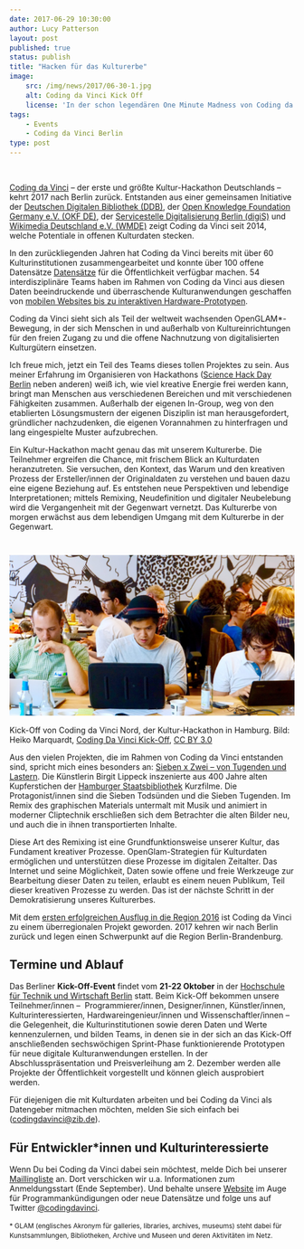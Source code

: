```yaml
---
date: 2017-06-29 10:30:00
author: Lucy Patterson
layout: post
published: true
status: publish
title: "Hacken für das Kulturerbe"
image:
    src: /img/news/2017/06-30-1.jpg
    alt: Coding da Vinci Kick Off
    license: 'In der schon legendären One Minute Madness von Coding da Vinci machen die Kultur- und Gedächtnisinstitutionen Reklame für ihre Datenpräsentation im Anschluss.  Bild: <a href="https://www.flickr.com/people/99896278@N06">Open Knowledge Foundation Deutschland</a>, <a href="https://commons.wikimedia.org/wiki/File:Coding_da_Vinci_Nord_2016_-_Kick-Off_in_Hamburg_%2832760433212%29.jpg">Coding da Vinci Nord 2016 - Kick-Off in Hamburg (32760433212)</a>, <a href="https://creativecommons.org/licenses/by/2.0/legalcode">CC BY 2.0</a>'
tags:
    - Events
    - Coding da Vinci Berlin
type: post
---
```

 
<p><a href="https://codingdavinci.de">Coding da Vinci</a> – der erste und größte Kultur-Hackathon Deutschlands – kehrt 2017 nach Berlin zurück. Entstanden aus einer gemeinsamen Initiative der <a href="https://www.deutsche-digitale-bibliothek.de/">Deutschen Digitalen Bibliothek (DDB)</a>, der <a href="http://okfn.de/">Open Knowledge Foundation Germany e.V. (OKF DE)</a>, der <a href="http://www.servicestelle-digitalisierung.de">Servicestelle Digitalisierung Berlin (digiS)</a> und <a href="https://www.wikimedia.de/">Wikimedia Deutschland e.V. (WMDE)</a> zeigt Coding da Vinci seit 2014, welche Potentiale in offenen Kulturdaten stecken.</p>

<p>In den zurückliegenden Jahren hat Coding da Vinci bereits mit über 60 Kulturinstitutionen zusammengearbeitet und konnte über 100 offene Datensätze <a href="https://codingdavinci.de/daten/">Datensätze</a> für die Öffentlichkeit verfügbar machen. 54 interdisziplinäre Teams haben im Rahmen von Coding da Vinci aus diesen Daten beeindruckende und überraschende Kulturanwendungen geschaffen von <a href="https://codingdavinci.de/projekte/">mobilen Websites bis zu interaktiven Hardware-Prototypen</a>.</p>
<p>Coding da Vinci sieht sich als Teil der weltweit wachsenden OpenGLAM*-Bewegung, in der sich Menschen in und außerhalb von Kultureinrichtungen für den freien Zugang zu und die offene Nachnutzung von digitalisierten Kulturgütern einsetzen.</p>

<p>Ich freue mich, jetzt ein Teil des Teams dieses tollen Projektes zu sein. Aus meiner Erfahrung im Organisieren von Hackathons (<a href="http://berlin.sciencehackday.org/">Science Hack Day Berlin</a> neben anderen) weiß ich, wie viel kreative Energie frei werden kann, bringt man Menschen aus verschiedenen Bereichen und mit verschiedenen Fähigkeiten zusammen. Außerhalb der eigenen In-Group, weg von den etablierten Lösungsmustern der eigenen Disziplin ist man herausgefordert, gründlicher nachzudenken, die eigenen Vorannahmen zu hinterfragen und lang eingespielte Muster aufzubrechen.</p>
<p>Ein Kultur-Hackathon macht genau das mit unserem Kulturerbe. Die Teilnehmer ergreifen die Chance, mit frischem Blick an Kulturdaten heranzutreten. Sie versuchen, den Kontext, das Warum und den kreativen Prozess der Ersteller/innen der Originaldaten zu verstehen und bauen dazu eine eigene Beziehung auf. Es entstehen neue Perspektiven und lebendige Interpretationen; mittels Remixing, Neudefinition und digitaler Neubelebung wird die Vergangenheit mit der Gegenwart vernetzt. Das Kulturerbe von morgen erwächst aus dem lebendigen Umgang mit dem Kulturerbe in der Gegenwart.</p>
<div class="container-fluid" style="margin-top: 3em;">
<img class="img-responsive center-block image-content" src="/img/news/2017/06-30-2.jpg" />
<p class="image-caption">Kick-Off von Coding da Vinci Nord, der Kultur-Hackathon in Hamburg. Bild: Heiko Marquardt, <a href="https://commons.wikimedia.org/wiki/File:Coding_da_Vinci_Kick_Off_%2825_&amp;_26-04-2015%29_028.jpg">Coding Da Vinci Kick-Off</a>, <a href="https://creativecommons.org/licenses/by/3.0/legalcode">CC BY 3.0</a></p>
</div>

<p>Aus den vielen Projekten, die im Rahmen von Coding da Vinci entstanden sind, spricht mich eines besonders an: <a href="https://codingdavinci.de/projects/2016/siebenxzwei.html#project-name">Sieben x Zwei – von Tugenden und Lastern</a>. Die Künstlerin Birgit Lippeck inszenierte aus 400 Jahre alten Kupferstichen der <a href="https://de.wikipedia.org/wiki/Staats-_und_Universit%C3%A4tsbibliothek_Hamburg">Hamburger Staatsbibliothek</a> Kurzfilme. Die Protagonist/innen sind die Sieben Todsünden und die Sieben Tugenden. Im Remix des graphischen Materials untermalt mit Musik und animiert in moderner Cliptechnik erschließen sich dem Betrachter die alten Bilder neu, und auch die in ihnen transportierten Inhalte.</p>
<p>Diese Art des Remixing ist eine Grundfunktionsweise unserer Kultur, das Fundament kreativer Prozesse. OpenGlam-Strategien für Kulturdaten ermöglichen und unterstützen diese Prozesse im digitalen Zeitalter. Das Internet und seine Möglichkeit, Daten sowie offene und freie Werkzeuge zur Bearbeitung dieser Daten zu teilen, erlaubt es einem neuen Publikum, Teil dieser kreativen Prozesse zu werden. Das ist der nächste Schritt in der Demokratisierung unseres Kulturerbes.</p>
<p>Mit dem <a href="https://codingdavinci.de/events/nord/">ersten erfolgreichen Ausflug in die Region 2016</a> ist Coding da Vinci zu einem überregionalen Projekt geworden. 2017 kehren wir nach Berlin zurück und legen einen Schwerpunkt auf die Region Berlin-Brandenburg.</p>
<h2>Termine und Ablauf</h2>
<p>Das Berliner <b>Kick-Off-Event</b> findet vom <b>21-22 Oktober</b> in der <a href="https://www.htw-berlin.de/">Hochschule für Technik und Wirtschaft Berlin</a> statt. Beim Kick-Off bekommen unsere Teilnehmer/innen – &nbsp;Programmierer/innen, Designer/innen, Künstler/innen, Kulturinteressierten, Hardwareingenieur/innen und Wissenschaftler/innen – die Gelegenheit, die Kulturinstitutionen sowie deren Daten und Werte kennenzulernen, und bilden Teams, in denen sie in der sich an das Kick-Off anschließenden sechswöchigen Sprint-Phase funktionierende Prototypen für neue digitale Kulturanwendungen erstellen. In der Abschlusspräsentation und Preisverleihung am 2. Dezember werden alle Projekte der Öffentlichkeit vorgestellt und können gleich ausprobiert werden.</p>
<p>Für diejenigen die mit Kulturdaten arbeiten und bei Coding da Vinci als Datengeber mitmachen möchten, melden Sie sich einfach bei (<a href="mailto:codingdavinci@zib.de">codingdavinci@zib.de</a>).</p>
<h2>Für Entwickler*innen und Kulturinteressierte</h2>
<p>Wenn Du bei Coding da Vinci dabei sein möchtest, melde Dich bei unserer <a href="http://eepurl.com/cTI-ov">Maillingliste</a> an. Dort verschicken wir u.a. Informationen zum Anmeldungsstart (Ende September). Und behalte unsere <a href="https://codingdavinci.de/">Website</a> im Auge für Programmankündigungen oder neue Datensätze und folge uns auf Twitter <a href="https://twitter.com/codingdavinci">@codingdavinci</a>.</p>
<p><small>
* GLAM (englisches Akronym für galleries, libraries, archives, museums) steht dabei für Kunstsammlungen, Bibliotheken, Archive und Museen und deren Aktivitäten im Netz. 
</small></p>

